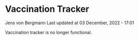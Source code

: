 Vaccination Tracker
================
Jens von Bergmann
Last updated at 03 December, 2022 - 17:01

Vaccination tracker is no longer functional.
